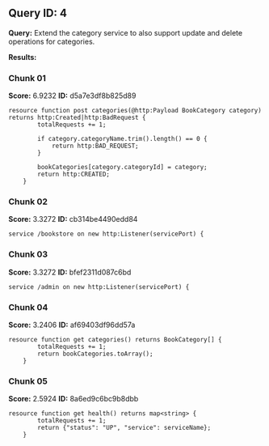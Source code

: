 ## Query ID: 4
**Query:** Extend the category service to also support update and delete operations for categories.

**Results:**

### Chunk 01
**Score:** 6.9232
**ID:** d5a7e3df8b825d89

```ballerina
resource function post categories(@http:Payload BookCategory category) returns http:Created|http:BadRequest {
        totalRequests += 1;

        if category.categoryName.trim().length() == 0 {
            return http:BAD_REQUEST;
        }

        bookCategories[category.categoryId] = category;
        return http:CREATED;
    }
```

### Chunk 02
**Score:** 3.3272
**ID:** cb314be4490edd84

```ballerina
service /bookstore on new http:Listener(servicePort) {
```

### Chunk 03
**Score:** 3.3272
**ID:** bfef2311d087c6bd

```ballerina
service /admin on new http:Listener(servicePort) {
```

### Chunk 04
**Score:** 3.2406
**ID:** af69403df96dd57a

```ballerina
resource function get categories() returns BookCategory[] {
        totalRequests += 1;
        return bookCategories.toArray();
    }
```

### Chunk 05
**Score:** 2.5924
**ID:** 8a6ed9c6bc9b8dbb

```ballerina
resource function get health() returns map<string> {
        totalRequests += 1;
        return {"status": "UP", "service": serviceName};
    }
```

